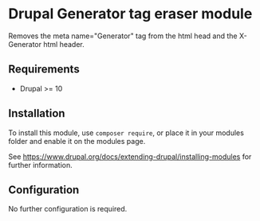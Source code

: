 # Drupal Generator tag eraser module

Removes the meta name="Generator" tag from the html head and the X-Generator html header.

## Requirements

  * Drupal >= 10

## Installation

To install this module, use `composer require`, or place it in your modules
folder and enable it on the modules page.

See https://www.drupal.org/docs/extending-drupal/installing-modules for further information.

## Configuration

No further configuration is required.
